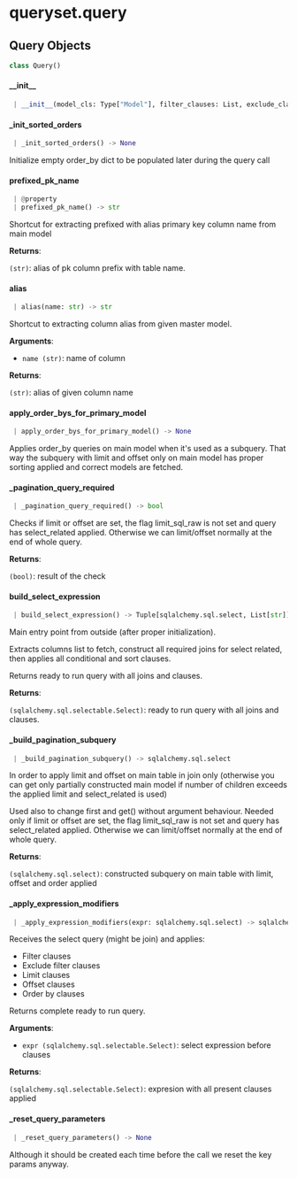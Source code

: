 <a name="queryset.query"></a>
# queryset.query

<a name="queryset.query.Query"></a>
## Query Objects

```python
class Query()
```

<a name="queryset.query.Query.__init__"></a>
#### \_\_init\_\_

```python
 | __init__(model_cls: Type["Model"], filter_clauses: List, exclude_clauses: List, select_related: List, limit_count: Optional[int], offset: Optional[int], fields: Optional[Union[Dict, Set]], exclude_fields: Optional[Union[Dict, Set]], order_bys: Optional[List], limit_raw_sql: bool) -> None
```

<a name="queryset.query.Query._init_sorted_orders"></a>
#### \_init\_sorted\_orders

```python
 | _init_sorted_orders() -> None
```

Initialize empty order_by dict to be populated later during the query call

<a name="queryset.query.Query.prefixed_pk_name"></a>
#### prefixed\_pk\_name

```python
 | @property
 | prefixed_pk_name() -> str
```

Shortcut for extracting prefixed with alias primary key column name from main
model

**Returns**:

`(str)`: alias of pk column prefix with table name.

<a name="queryset.query.Query.alias"></a>
#### alias

```python
 | alias(name: str) -> str
```

Shortcut to extracting column alias from given master model.

**Arguments**:

- `name (str)`: name of column

**Returns**:

`(str)`: alias of given column name

<a name="queryset.query.Query.apply_order_bys_for_primary_model"></a>
#### apply\_order\_bys\_for\_primary\_model

```python
 | apply_order_bys_for_primary_model() -> None
```

Applies order_by queries on main model when it's used as a subquery.
That way the subquery with limit and offset only on main model has proper
sorting applied and correct models are fetched.

<a name="queryset.query.Query._pagination_query_required"></a>
#### \_pagination\_query\_required

```python
 | _pagination_query_required() -> bool
```

Checks if limit or offset are set, the flag limit_sql_raw is not set
and query has select_related applied. Otherwise we can limit/offset normally
at the end of whole query.

**Returns**:

`(bool)`: result of the check

<a name="queryset.query.Query.build_select_expression"></a>
#### build\_select\_expression

```python
 | build_select_expression() -> Tuple[sqlalchemy.sql.select, List[str]]
```

Main entry point from outside (after proper initialization).

Extracts columns list to fetch,
construct all required joins for select related,
then applies all conditional and sort clauses.

Returns ready to run query with all joins and clauses.

**Returns**:

`(sqlalchemy.sql.selectable.Select)`: ready to run query with all joins and clauses.

<a name="queryset.query.Query._build_pagination_subquery"></a>
#### \_build\_pagination\_subquery

```python
 | _build_pagination_subquery() -> sqlalchemy.sql.select
```

In order to apply limit and offset on main table in join only
(otherwise you can get only partially constructed main model
if number of children exceeds the applied limit and select_related is used)

Used also to change first and get() without argument behaviour.
Needed only if limit or offset are set, the flag limit_sql_raw is not set
and query has select_related applied. Otherwise we can limit/offset normally
at the end of whole query.

**Returns**:

`(sqlalchemy.sql.select)`: constructed subquery on main table with limit, offset and order applied

<a name="queryset.query.Query._apply_expression_modifiers"></a>
#### \_apply\_expression\_modifiers

```python
 | _apply_expression_modifiers(expr: sqlalchemy.sql.select) -> sqlalchemy.sql.select
```

Receives the select query (might be join) and applies:
* Filter clauses
* Exclude filter clauses
* Limit clauses
* Offset clauses
* Order by clauses

Returns complete ready to run query.

**Arguments**:

- `expr (sqlalchemy.sql.selectable.Select)`: select expression before clauses

**Returns**:

`(sqlalchemy.sql.selectable.Select)`: expresion with all present clauses applied

<a name="queryset.query.Query._reset_query_parameters"></a>
#### \_reset\_query\_parameters

```python
 | _reset_query_parameters() -> None
```

Although it should be created each time before the call we reset the key params
anyway.

